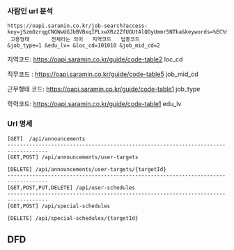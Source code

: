 ### 사람인 url 분석

~~~
https://oapi.saramin.co.kr/job-search?access-key=jSzmOzrqgCNGWwUGJbBVBxqIPLxwXRz2ZfUGUtAlQOyUmmr5NTka&keywords=%EC%9B%B9+%EA%B0%9C%EB%B0%9C%EC%9E%90&bbs_gb=0
 고용형태       전체라는 의미   지역코드   업종코드
&job_type=1 &edu_lv= &loc_cd=101010 &job_mid_cd=2
~~~

지역코드: https://oapi.saramin.co.kr/guide/code-table2  loc_cd

직무코드 : https://oapi.saramin.co.kr/guide/code-table5  job_mid_cd

근무형태 코드: https://oapi.saramin.co.kr/guide/code-table1   job_type

학력코드: https://oapi.saramin.co.kr/guide/code-table1  edu_lv



### Url 명세

~~~
[GET]  /api/announcements
-----------------------------------------------------------------------------------
[GET,POST] /api/announcements/user-targets

[DELETE] /api/announcements/user-targets/{targetId}
-----------------------------------------------------------------------------------
[GET,POST,PUT,DELETE] /api/user-schedules
-----------------------------------------------------------------------------------
[GET,POST] /api/special-schedules

[DELETE] /api/special-schedules/{targetId}
~~~



## DFD




